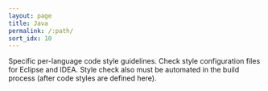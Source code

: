 ```yaml
---
layout: page
title: Java
permalink: /:path/
sort_idx: 10
---
```

Specific per-language code style guidelines. Check style configuration files for Eclipse and IDEA. Style check also must be automated in the build process (after code styles are defined here).
